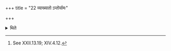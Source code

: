 +++
title = "22 व्याख्यातो ऽप्तोर्यामः"

+++

<details><summary>थिते</summary>

22. The Aptoryāma-sacrifice, has been (already) explained.[^1]  

[^1]: See XXII.13.19; XIV.4.12.  
</details>
